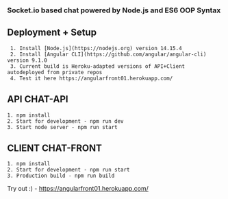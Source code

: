 ### Socket.io based chat powered by Node.js and ES6 OOP Syntax

## Deployment + Setup
````
 1. Install [Node.js](https://nodejs.org) version 14.15.4
 2. Install [Angular CLI](https://github.com/angular/angular-cli) version 9.1.0
 3. Current build is Heroku-adapted versions of API+Client autodeployed from private repos
 4. Test it here https://angularfront01.herokuapp.com/
````

## API CHAT-API
````
1. npm install
2. Start for development - npm run dev
3. Start node server - npm run start
````

## CLIENT CHAT-FRONT
````
1. npm install
2. Start for development - npm run start
3. Production build - npm run build
````
Try out :) - https://angularfront01.herokuapp.com/ 
